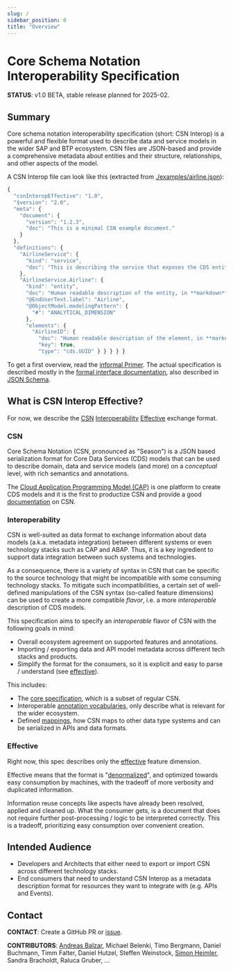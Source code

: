 ```yaml
---
slug: /
sidebar_position: 0
title: "Overview"
---
```


# Core Schema Notation Interoperability Specification

**STATUS**: v1.0 <span className="feature-status-beta">BETA</span>, stable release planned for 2025-02.

## Summary

Core schema notation interoperability specification (short: CSN Interop) is a powerful and flexible format used to describe data and service models in the wider SAP and BTP ecosystem. CSN files are JSON-based and provide a comprehensive metadata about entities and their structure, relationships, and other aspects of the model.

A CSN Interop file can look like this (extracted from [./examples/airline.json](./spec-v1/examples/airline.md)):

```js
{
  "csnInteropEffective": "1.0",
  "$version": "2.0",
  "meta": {
    "document": {
      "version": "1.2.3",
      "doc": "This is a minimal CSN example document."
    }
  },
  "definitions": {
    "AirlineService": {
      "kind": "service",
      "doc": "This is describing the service that exposes the CDS entities through an API."
    },
    "AirlineService.Airline": {
      "kind": "entity",
      "doc": "Human readable description of the entity, in **markdown**.",
      "@EndUserText.label": "Airline",
      "@ObjectModel.modelingPattern": {
        "#": "ANALYTICAL_DIMENSION"
      },
      "elements": {
        "AirlineID": {
          "doc": "Human readable description of the element, in **markdown**.",
          "key": true,
          "type": "cds.UUID" } } } } }
```

To get a first overview, read the [informal Primer](./primer.md).
The actual specification is described mostly in the [formal interface documentation](./spec-v1/csn-interop-effective.md), also described in [JSON Schema](/spec-v1/csn-interop-effective.schema.json).

## What is CSN Interop Effective?

For now, we describe the [CSN](#csn) [Interoperability](#interoperability) [Effective](#effective) exchange format.

### CSN

Core Schema Notation (CSN, pronounced as "Season") is a JSON based serialization format for Core Data Services (CDS) models that can be used to describe domain, data and service models (and more) on a _conceptual_ level, with rich semantics and annotations.

The [Cloud Application Programming Model (CAP)](https://cap.cloud.sap/docs/cds/) is one platform to create CDS models and it is the first to productize CSN and provide a good [documentation](https://cap.cloud.sap/docs/cds/csn) on CSN.

### Interoperability

CSN is well-suited as data format to exchange information about data models (a.k.a. metadata integration) between different systems or even technology stacks such as CAP and ABAP. Thus, it is a key ingredient to support data integration between such systems and technologies.

As a consequence, there is a variety of syntax in CSN that can be specific to the source technology that might be incompatible with some consuming technology stacks. To mitigate such incompatibilities, a certain set of well-defined manipulations of the CSN syntax (so-called feature dimensions) can be used to create a more compatible _flavor_, i.e. a more _interoperable_ description of CDS models.

This specification aims to specify an _interoperable_ flavor of CSN with the following goals in mind:

- Overall ecosystem agreement on supported features and annotations.
- Importing / exporting data and API model metadata across different tech stacks and products.
- Simplify the format for the consumers, so it is explicit and easy to parse / understand (see [effective](#effective)).

This includes:

- The [core specification](./spec-v1/csn-interop-effective.md), which is a subset of regular CSN.
- Interoperable [annotation vocabularies](./annotations/index.mdx), only describe what is relevant for the wider ecosystem.
- Defined [mappings](./mappings/index.mdx), how CSN maps to other data type systems and can be serialized in APIs and data formats.

### Effective

Right now, this spec describes only the [effective](./spec-v1/csn-interop-effective) feature dimension.

Effective means that the format is "[denormalized](https://en.wikipedia.org/wiki/Denormalization)", and optimized towards easy consumption by machines, with the tradeoff of more verbosity and duplicated information.

Information reuse concepts like aspects have already been resolved, applied and cleaned up. What the consumer gets, is a document that does not require further post-processing / logic to be interpreted correctly. This is a tradeoff, prioritizing easy consumption over convenient creation.

## Intended Audience

- Developers and Architects that either need to export or import CSN across different technology stacks.
- End consumers that need to understand CSN Interop as a metadata description format for resources they want to integrate with (e.g. APIs and Events).

## Contact

**CONTACT**: Create a GitHub PR or [issue](https://github.com/SAP/csn-interop-specification/issues).

**CONTRIBUTORS**: [Andreas Balzar](mailto:andreas.balzar@sap.com), Michael Belenki, Timo Bergmann, Daniel Buchmann, Timm Falter, Daniel Hutzel, Steffen Weinstock, [Simon Heimler](mailto:simon.heimler@sap.com), Sandra Bracholdt, Raluca Gruber, ...

